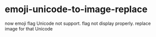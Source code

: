 # emoji-unicode-to-image-replace
now emoji flag Unicode not support. flag not display properly. replace image for that Unicode
